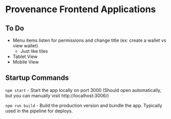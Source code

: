 # Provenance Frontend Applications

## To Do
  - Menu items listen for permissions and change title (ex: create a wallet vs view wallet)
    - Just like tiles
  - Tablet View
  - Mobile View

## Startup Commands
  `npm start` - Start the app locally on port 3000 (Should open automatically, but you can manually visit http://localhost:3006/)

  `npm run build` - Build the production version and bundle the app.  Typically used in the pipeline for deploys.